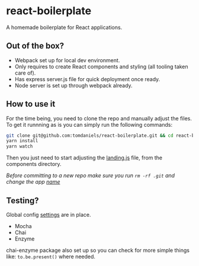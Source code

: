 # react-boilerplate

A homemade boilerplate for React applications.

## Out of the box?

- Webpack set up for local dev environment.
- Only requires to create React components and styling (all tooling taken care of).
- Has express server.js file for quick deployment once ready.
- Node server is set up through webpack already.

## How to use it

For the time being, you need to clone the repo and manually adjust the files. To get it runnning as is you can simply run the following commands:
```bash
git clone git@github.com:tomdaniels/react-boilerplate.git && cd react-boilerplate
yarn install
yarn watch
```

Then you just need to start adjusting the [landing.js](https://github.com/tomdaniels/react-boilerplate/blob/master/src/components/landing.js) file, from the components directory.

_Before committing to a new repo make sure you run `rm -rf .git` and change the app [name](https://github.com/tomdaniels/react-boilerplate/blob/master/package.json#L2)_

## Testing?

Global config [settings](https://github.com/tomdaniels/react-boilerplate/blob/master/test/globals.js) are in place.

- Mocha
- Chai
- Enzyme

chai-enzyme package also set up so you can check for more simple things like:
`to.be.present()` where needed. 
